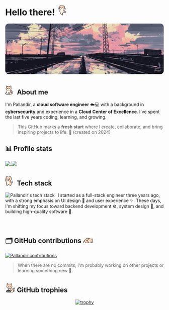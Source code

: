 # Hello there! ![cat dance](./assets/cat_dance.gif)

<img src="./assets/railroad-min.png"/>
<div>



## ![cat](./assets/cat.gif) About me

I'm Pallandir, a **cloud software engineer** ☁️💻 with a background in **cybersecurity** and experience in a **Cloud Center of Excellence**. I’ve spent the last five years coding, learning, and growing.

> This GitHub marks a **fresh start** where I create, collaborate, and bring inspiring projects to life. 🚀 (created on 2024)

</div>

## 📊 Profile stats

<a href="https://github.com/anuraghazra/github-readme-stats">
  <img height=200 align="center" src="https://custom-profile-stat-card.vercel.app/api?username=pallandir&theme=catppuccin_mocha&show_icons=true" />
</a>
<a href="https://github.com/anuraghazra/convoychat">
  <img height=200 align="center" src="https://custom-profile-stat-card.vercel.app/api/top-langs/?username=pallandir&layout=compact&theme=catppuccin_mocha" />
</a>


## ![cat excited ](./assets/cat_excited.gif) Tech stack

<a href="#">
 <img align="left" style="margin-right: 10px;" src="https://github-readme-tech-stack.vercel.app/api/cards?title=Pallandir%27s+tech+stack&lineCount=2&bg=%231e1e2e&badge=%23cdd6f4&border=%23cdd6f4&titleColor=%2394e2d5&line1=python%2CPython%2C1e1e2e%3Bvue.js%2CVue.js%2C1e1e2e%3BOpenTofu%2COpenTofu%2C1e1e2e%3BRust%2CRust%2C1e1e2e%3B&line2=Go%2CGolang%2C1e1e2e%3BAWS%2CAWS%2C1e1e2e%3BGCP%2CGCP%2C1e1e2e%3Bvim%2CVim%2C1e1e2e%3B%3Blinux%2CLinux%2C1e1e2e%3B" alt="Pallandir's tech stack" />
</a>
<p>
  I started as a full-stack engineer three years ago, with a strong emphasis on UI design 🎨 and user experience ✨. These days, I'm shifting my focus toward backend development ⚙️, system design 🧠, and building high-quality software 🚀.
</p>

<br/>

## 🗂️ GitHub contributions ![cat sleep](./assets/cat_sleep.gif)

<a href="#"><img alt="Pallandir contributions" src="https://github-readme-activity-graph.vercel.app/graph/?username=pallandir&bg_color=1e1e2e&color=cdd6f4&line=cba6f7&point=94e2d5&area=true" /></a>

> When there are no commits, I'm probably working on other projects or learning something new 🤭.


## ![cat](./assets/cat_eating.gif) GitHub trophies

<div align="center">

[![trophy](https://github-profile-trophy.vercel.app/?username=pallandir&theme=nord&column=4)](https://github.com/ryo-ma/github-profile-trophy)

</div>



